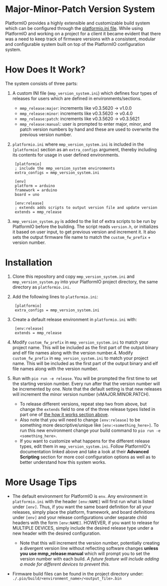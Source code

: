 # Major-Minor-Patch Version System
PlatformIO provides a highly extensible and customizable build system which can be configured through the [platformio.ini file](https://docs.platformio.org/en/latest/projectconf/index.html). While using PlatformIO and working on a project for a client it became evident that there was a need to keep track of firmware versions with a consistent, modular and configurable system built on top of the PlatformIO configuration system.

# How Does It Work?
The system consists of three parts:

1. A custom INI file (`mmp_version_system.ini`) which defines four types of releases for users which are defined in environments/sections.
    * `mmp_release:major`: increments like v0.3.5620 -> v1.0.0
    * `mmp_release:minor`: increments like v0.3.5620 -> v0.4.0
    * `mmp_release:patch`: increments like v0.3.5620 -> v0.3.5621
    * `mmp_release:manual`: user is prompted to enter major, minor, and patch version numbers by hand and these are used to overwrite the previous version number.

2. `platformio.ini` where `mmp_version_system.ini` is included in the `[platformio]` section as an `extra_configs` argument, thereby including its contents for usage in user defined environments.
    
        [platformio]
        ; include the mmp_version_system environments
        extra_configs = mmp_version_system.ini 

        [env]
        platform = arduino
        framework = arduino
        board = uno

        [env:release]
        ; extends adds scripts to output version file and update version
        extends = mmp_release

3. `mmp_version_system.py` is added to the list of extra scripts to be run by PlatformIO before the building. The script reads `version.h`, or initializes it based on user input, to get previous version and increment it. It also sets the output firmware file name to match the `custom_fw_prefix` + version number.

# Installation
1. Clone this repository and copy `mmp_version_system.ini` and `mmp_version_system.py` into your PlatformIO project directory, the same directory as `platformio.ini`.

2. Add the following lines to `platformio.ini`:

        [platformio]
        extra_configs = mmp_version_system.ini

3. Create a default release environment in `platformio.ini` with:

        [env:release]
        extends = mmp_release

4. Modify `custom_fw_prefix` in `mmp_version_system.ini` to match your project name. This will be included as the first part of the output binary and elf file names along with the version number.4. Modify `custom_fw_prefix` in `mmp_version_system.ini` to match your project name. This will be included as the first part of the output binary and elf file names along with the version number.

5. Run with `pio run -e release`. You will be prompted the first time to set the starting version number. Every run after that the version number will be incremented by one. Note that the default setting is that new releases will increment the minor version number (vMAJOR.MINOR.PATCH). 

    * To release different versions, repeat step two from above, but change the `extends` field to one of the three release types listed in part one of [the how it works section above](#how-does-it-work?). 
    * Also note that you will need to change `[env:release]` to be something more descriptive/unique like `[env:<something_here>]`. To run this new environment change your build command to `pio run -e <something_here>`.
    * If you want to customize what happens for the different release types, edit them in `mmp_version_system.ini`. Follow PlatformIO's documentation linked above and take a look at their **Advanced Scripting** section for more cool configuration options as well as to better understand how this system works.

# More Usage Tips
* The default environment for PlatformIO is `env`. Any environment in `platformio.ini` with the header `[env:NAME]` will first run what is listed under `[env]`. Thus, if you want the same board definition for all your releases, simply place the platform, framework, and board definitions under `[env]` and your release configurations under separate child headers with the form `[env:NAME]`. HOWEVER, if you want to release for MULTIPLE DEVICES, simply include the desired release type under a new header with the desired configuration.

    * Note that this will increment the version number, potentially creating a divergent version line without reflecting software changes **unless you use mmp_release:manual** which will prompt you to set the version number with each build. _A future feature will include adding a mode for different devices to prevent this._

* Firmware build files can be found in the project directory under: `./.pio/build/<environment_name>/<output_file>.bin`
